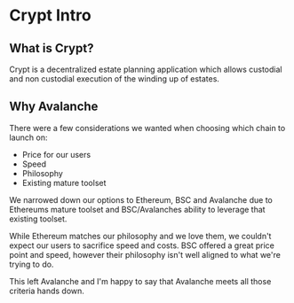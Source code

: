 # Crypt Intro

## What is Crypt?

Crypt is a decentralized estate planning application which allows custodial and non custodial execution of the winding up of estates.

## Why Avalanche

There were a few considerations we wanted when choosing which chain to launch on:

* Price for our users
* Speed
* Philosophy
* Existing mature toolset

We narrowed down our options to Ethereum, BSC and Avalanche due to Ethereums mature toolset and BSC/Avalanches ability to leverage that existing toolset. 

While Ethereum matches our philosophy and we love them, we couldn't expect our users to sacrifice speed and costs. BSC offered a great price point and speed, however their philosophy isn't well aligned to what we're trying to do.

This left Avalanche and I'm happy to say that Avalanche meets all those criteria hands down. 

